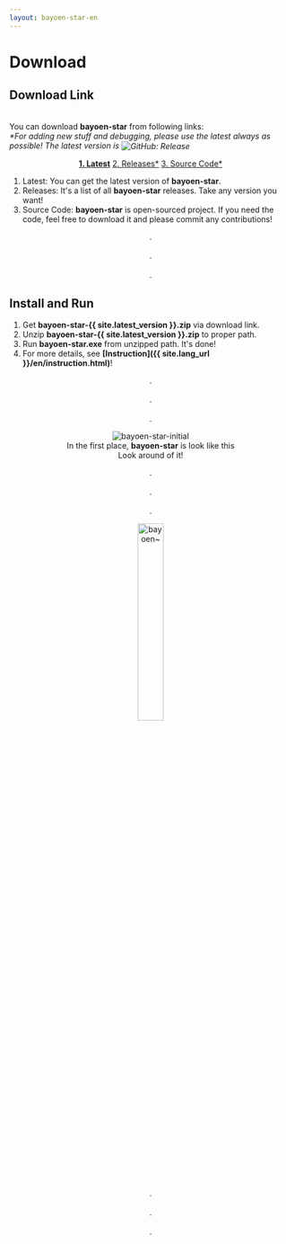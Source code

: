 ```yaml
---
layout: bayoen-star-en
---
```


# Download

## Download Link
<br/>You can download **bayoen-star** from following links:
<br/><i>*For adding new stuff and debugging, please use the latest always as possible! The latest version is <span><img src="https://img.shields.io/github/release/bayoen/bayoen-star-exe.svg?style=flat-square" style="vertical-align: middle;" alt="GitHub: Release"></span></i>

<p align="center">
    <a href="https://github.com/bayoen/bayoen-star-exe/releases/download/{{ site.latest_version }}/bayoen-star-{{ site.latest_version }}.zip" class="in-glow-btn"><strong>1. Latest</strong></a>
    <a href="https://github.com/bayoen/bayoen-star-exe/releases" target="_blank" class="in-btn">2. Releases*</a>
    <a href="https://github.com/bayoen/bayoen-star-exe" target="_blank" class="in-btn">3. Source Code*</a>
</p>

1. Latest: You can get the latest version of **bayoen-star**.    
2. Releases: It's a list of all **bayoen-star** releases. Take any version you want!
3. Source Code: **bayoen-star** is open-sourced project. If you need the code, feel free to download it and please commit any contributions!

<p align="center">
.<br/><br/>
.<br/><br/>
.
</p>

## Install and Run

1. Get **bayoen-star-{{ site.latest_version }}.zip** via download link.
2. Unzip **bayoen-star-{{ site.latest_version }}.zip** to proper path.
3. Run **bayoen-star.exe** from unzipped path. It's done!
4. For more details, see **[Instruction]({{ site.lang_url }}/en/instruction.html)**!

<p align="center">
.<br/><br/>
.<br/><br/>
.
</p>

<p align="center">
    <img src="{{ site.lang_url }}/res/bayoen-star-initial.png" class="shadow-box" alt="bayoen-star-initial"/>
    <br/><span>In the first place, <strong>bayoen-star</strong> is look like this</span>
    <br/><span>Look around of it!</span>
</p>

<p align="center">
.<br/><br/>
.<br/><br/>
.
</p>

<p align="center">
   <img src="{{ site.lang_url }}/res/dailycarbuncle_kirbuncle.png" class="box" width="30%" alt="bayoen~"/>
</p>

<p align="center">
.<br/><br/>
.<br/><br/>
.
</p>